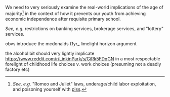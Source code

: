 We need to very seriously examine the real-world implications of the age of majority[^r] in the context of how it prevents our youth from achieving economic independence after requisite primary school.

_See, e.g._ restrictions on banking services, brokerage services, and "lottery" services.

obvs introduce the mcdonalds (1yr_ limelight horizon argument


the alcohol bit should very lightly implicate
https://www.reddit.com/r/LinkinPark/s/GiRk5FDqGN
in a most respectable forelight of childhood life choices v. work choices (presuming not a deadly factory etc)


[^r]: _See, e.g._ "Romeo and Juliet" laws, underage/child labor exploitation, and poisoning yourself with [piss](https://www.youtube.com/watch?v=UCekG0O21wQ).

